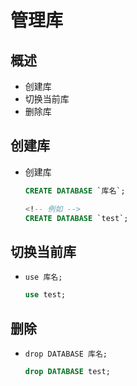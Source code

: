 # 管理库

## 概述

+ 创建库
+ 切换当前库
+ 删除库

## 创建库

+ 创建库

  ```sql
  CREATE DATABASE `库名`;

  <!-- 例如 -->
  CREATE DATABASE `test`;
  ```

## 切换当前库

+ `use 库名;`

  ```sql
  use test;
  ```

## 删除

+ `drop DATABASE 库名;`

  ```sql
  drop DATABASE test;
  ```

